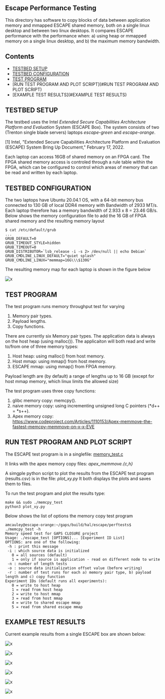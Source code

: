 ## Escape Performance Testing
This directory has software to copy blocks of data between application memory and mmapped ESCAPE shared memory, both on a single linux desktop and between two linux desktops. It compares ESCAPE performance with the performance when: a) using heap or mmapped memory on a single linux desktop, and b) the maximum memory bandwidth.

## Contents

- [TESTBED SETUP](#testbed-setup)
- [TESTBED CONFIGURATION](#testbed-configuration)
- [TEST PROGRAM](#test-program)
- [RUN TEST PROGRAM AND PLOT SCRIPT](#RUN TEST PROGRAM AND PLOT SCRIPT)
- [EXAMPLE TEST RESULTS](#EXAMPLE TEST RESULTS)

## TESTBED SETUP
The testbed uses the Intel *Extended Secure Capabilities Architecture Platform and Evaluation* System (ESCAPE Box). 
The system consists of two (Trenton single blade servers) laptops *escape-green* and *escape-orange*. 

[1] Intel, "Extended Secure Capabilities Architecture Platform and Evaluation (ESCAPE) System Bring Up Document," February 17, 2022.

Each laptop can access 16GB of shared memory on an FPGA card. 
The FPGA shared memory access is controled through a rule table within the FPGA, which can be configured to control which areas of memory that can be read and written by each laptop.

## TESTBED CONFIGURATION
The two laptops have Ubuntu 20.04.1 OS, with a 64-bit memory bus connected to 130 GB of local DDR4 memory with Bandwidth of 2933 MT/s. 
Each laptop therefore has a memory bandwidth of 2.933 x 8 = 23.46 GB/s.
Below shows the memory configuration file to add the 16 GB of FPGA shared memory and the resulting memory layout

```
$ cat /etc/default/grub
...
GRUB_DEFAULT=0
GRUB_TIMEOUT_STYLE=hidden
GRUB_TIMEOUT=0
GRUB_DISTRIBUTOR=`lsb_release -i -s 2> /dev/null || echo Debian`
GRUB_CMDLINE_LINUX_DEFAULT="quiet splash"
GRUB_CMDLINE_LINUX="memmap=16G\\\$130G"
```

The resulting memory map for each laptop is shown in the figure below 

![x](escape_box_linux_memory_map.png "Escape Box Memory Map")

## TEST PROGRAM
The test program runs memory throughput test for varying 
1. Memory pair types.
2. Payload lengths.
3. Copy functions.

There are currently six Memory pair types. The application data is always on the host heap (using malloc()). The applicaiton will both read and write to/from one of three memory types:
1. Host heap: using malloc() from host memory.
2. Host mmap: using mmap() from host memory.
3. ESCAPE mmap: using mmap() from FPGA memory. 

Payload length are (by default) a range of lengths up to 16 GB (except for host mmap memory, which linux limits the allowed size)

The test program uses three copy functions:
1. glibc memory copy: memcpy().
2. naive memory copy: using incrementing unsigned long C pointers (*d++ = *s++).
3. Apex memory copy: https://www.codeproject.com/Articles/1110153/Apex-memmove-the-fastest-memcpy-memmove-on-x-x-EVE


## RUN TEST PROGRAM AND PLOT SCRIPT
The ESCAPE test program is in a singlefile: [memory_test.c](memory_test.c)

It links with the apex memory copy files: *apex_memmove.{c,h}*

A simgple python script to plot the results from the ESCAPE test program (results.csv) is in the file: *plot_xy.py*
It both displays the plots and saves them to files.

To run the test program and plot the results type:
```
make && sudo ./memcpy_test  
python3 plot_xy.py 
```

Below shows the list of options the memory copy test program 
```
amcauley@escape-orange:~/gaps/build/hal/escape/perftests$ ./memcpy_test -h
Memory speed test for GAPS CLOSURE project
Usage: ./escape_test [OPTIONS]... [Experiment ID List]
OPTIONS: are one of the following:
 -h : print this message
 -i : which source data is initialized
   0 = all sources (default)
   1 = only if source is application - read on different node to write
 -n : number of length tests
 -o : source data initialization offset value (before writing)
 -r : number of test runs for each a) memory pair type, b) payload length and c) copy function
Experiment IDs (default runs all experiments):
   0 = write to host heap
   1 = read from host heap
   2 = write to host mmap
   3 = read from host mmap
   4 = write to shared escape mmap
   5 = read from shared escape mmap
```

## EXAMPLE TEST RESULTS
Current example results from a single ESCAPE box are shown below:

![x](fig_App_writes_to_escape-mmap.png "App writes to escape-mmap")

![x](fig_App_reads_from_escape-mmap.png "App reads from escape-mmap")

![x](fig_App_writes_to_host-heap.png "App writes to host-heap")

![x](fig_App_reads_from_host-heap.png "App reads from host-heap")

![x](fig_App_writes_to_host-mmap.png "App writes to escape-mmap")

![x](fig_App_reads_from_host-mmap.png "App reads from host-mmap")
